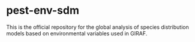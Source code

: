# pest-env-sdm
This is the official repository for the global analysis of species distribution models based on environmental variables used in GIRAF.
